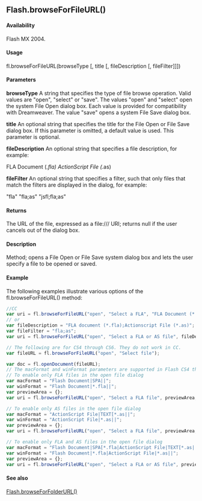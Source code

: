 ## Flash.browseForFileURL()

#### Availability

Flash MX 2004.

#### Usage

fl.browseForFileURL(browseType [, title [, fileDescription [, fileFilter]]])

#### Parameters

**browseType** A string that specifies the type of file browse operation. Valid values are "open", "select" or "save". The values "open" and "select" open the system File Open dialog box. Each value is provided for compatibility with Dreamweaver. The value "save" opens a system File Save dialog box.

**title** An optional string that specifies the title for the File Open or File Save dialog box. If this parameter is omitted, a default value is used. This parameter is optional.

**fileDescription** An optional string that specifies a file description, for example:

FLA Document (*.fla)
ActionScript File (*.as)

**fileFilter** An optional string that specifies a filter, such that only files that match the filters are displayed in the dialog, for example:

"fla"
"fla;as"
"jsfl;fla;as"

#### Returns

The URL of the file, expressed as a file:/// URI; returns null if the user cancels out of the dialog box.

#### Description

Method; opens a File Open or File Save system dialog box and lets the user specify a file to be opened or saved.

#### Example

The following examples illustrate various options of the fl.browseForFileURL() method:

```javascript
//CC
var uri = fl.browseForFileURL("open", "Select a FLA", "FLA Document (*.fla)", "fla");
// or
var fileDescription = "FLA document (*.fla);Actionscript File (*.as)";
var fileFilter = "fla;as";
var uri = fl.browseForFileURL("open", "Select a FLA or AS file", fileDescription, fileFilter);

// The following are for CS4 through CS6. They do not work in CC.
var fileURL = fl.browseForFileURL("open", "Select file");

var doc = fl.openDocument(fileURL);
// The macFormat and winFormat parameters are supported in Flash CS4 through CS6.
// To enable only FLA files in the open file dialog
var macFormat = "Flash Document|SPA||";
var winFormat = "Flash Document|*.fla||";
var previewArea = {};
var uri = fl.browseForFileURL("open", "Select a FLA file", previewArea, macFormat, winFormat);

// To enable only AS files in the open file dialog
var macFormat = "ActionScript File|TEXT[*.as||";
var winFormat = "ActionScript File|*.as||";
var previewArea = {};
var uri = fl.browseForFileURL("open", "Select a FLA file", previewArea, macFormat, winFormat);

// To enable only FLA and AS files in the open file dialog
var macFormat = "Flash Document|SPA[*.fla|ActionScript File|TEXT[*.as||";
var winFormat = "Flash Document|*.fla|ActionScript File|*.as||";
var previewArea = {};
var uri = fl.browseForFileURL("open", "Select a FLA or AS file", previewArea, macFormat, winFormat);
```

#### See also

[Flash.browseForFolderURL()](../Flash_object/Flash4.md)
